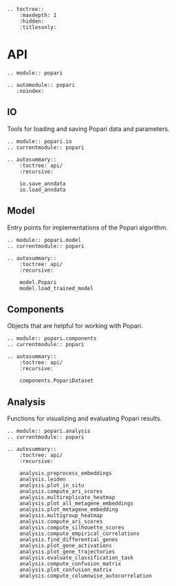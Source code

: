 ```{eval-rst}
.. toctree::
    :maxdepth: 1
    :hidden:
    :titlesonly:

```

# API

```{eval-rst}
.. module:: popari

.. automodule:: popari
   :noindex:
```

## IO

Tools for loading and saving Popari data and parameters.

```{eval-rst}
.. module:: popari.io
.. currentmodule:: popari

.. autosummary::
    :toctree: api/
    :recursive:
    
    io.save_anndata
    io.load_anndata
```

## Model

Entry points for implementations of the Popari algorithm.

```{eval-rst}
.. module:: popari.model
.. currentmodule:: popari

.. autosummary::
    :toctree: api/
    :recursive:
    
    model.Popari
    model.load_trained_model
```

## Components

Objects that are helpful for working with Popari.

```{eval-rst}
.. module:: popari.components
.. currentmodule:: popari

.. autosummary::
    :toctree: api/
    :recursive:
    
    components.PopariDataset
```

## Analysis

Functions for visualizing and evaluating Popari results.

```{eval-rst}
.. module:: popari.analysis
.. currentmodule:: popari

.. autosummary::
    :toctree: api/
    :recursive:
 
    analysis.preprocess_embeddings
    analysis.leiden
    analysis.plot_in_situ
    analysis.compute_ari_scores
    analysis.multireplicate_heatmap
    analysis.plot_all_metagene_embeddings
    analysis.plot_metagene_embedding
    analysis.multigroup_heatmap
    analysis.compute_ari_scores
    analysis.compute_silhouette_scores
    analysis.compute_empirical_correlations
    analysis.find_differential_genes
    analysis.plot_gene_activations
    analysis.plot_gene_trajectories
    analysis.evaluate_classification_task
    analysis.compute_confusion_matrix
    analysis.plot_confusion_matrix
    analysis.compute_columnwise_autocorrelation
```
